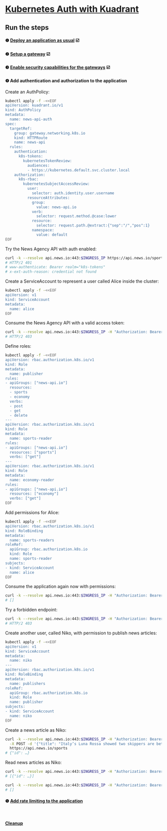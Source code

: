 # [Kubernetes Auth with Kuadrant](README.md)

## Run the steps

#### ❶ [Deploy an application as usual](1-deploy.md) ☑️
#### ❷ [Setup a gateway](2-gateway.md) ☑️
#### ❸ [Enable security capabilities for the gateways](3-kuadrant.md) ☑️
#### ❹ Add authentication and authorization to the application

Create an AuthPolicy:

```sh
kubectl apply -f -<<EOF
apiVersion: kuadrant.io/v1
kind: AuthPolicy
metadata:
  name: news-api-auth
spec:
  targetRef:
    group: gateway.networking.k8s.io
    kind: HTTPRoute
    name: news-api
  rules:
    authentication:
      k8s-tokens:
        kubernetesTokenReview:
          audiences:
          - https://kubernetes.default.svc.cluster.local
    authorization:
      k8s-rbac:
        kubernetesSubjectAccessReview:
          user:
            selector: auth.identity.user.username
          resourceAttributes:
            group:
              value: news-api.io
            verb:
              selector: request.method.@case:lower
            resource:
              selector: request.path.@extract:{"sep":"/","pos":1}
            namespace:
              value: default
EOF
```

Try the News Agency API with auth enabled:

```sh
curl -k --resolve api.news.io:443:$INGRESS_IP https://api.news.io/sports -i
# HTTP/2 401
# www-authenticate: Bearer realm="k8s-tokens"
# x-ext-auth-reason: credential not found
```

Create a ServiceAccount to represent a user called Alice inside the cluster:

```sh
kubectl apply -f -<<EOF
apiVersion: v1
kind: ServiceAccount
metadata:
  name: alice
EOF
```

Consume the News Agency API with a valid access token:

```sh
curl -k --resolve api.news.io:443:$INGRESS_IP -H "Authorization: Bearer $(kubectl create token alice)" https://api.news.io/sports -i
# HTTP/2 403
```

Define roles:

```sh
kubectl apply -f -<<EOF
apiVersion: rbac.authorization.k8s.io/v1
kind: Role
metadata:
  name: publisher
rules:
- apiGroups: ["news-api.io"]
  resources:
  - sports
  - economy
  verbs:
  - post
  - get
  - delete
---
apiVersion: rbac.authorization.k8s.io/v1
kind: Role
metadata:
  name: sports-reader
rules:
- apiGroups: ["news-api.io"]
  resources: ["sports"]
  verbs: ["get"]
---
apiVersion: rbac.authorization.k8s.io/v1
kind: Role
metadata:
  name: economy-reader
rules:
- apiGroups: ["news-api.io"]
  resources: ["economy"]
  verbs: ["get"]
EOF
```

Add permissions for Alice:

```sh
kubectl apply -f -<<EOF
apiVersion: rbac.authorization.k8s.io/v1
kind: RoleBinding
metadata:
  name: sports-readers
roleRef:
  apiGroup: rbac.authorization.k8s.io
  kind: Role
  name: sports-reader
subjects:
- kind: ServiceAccount
  name: alice
EOF
```

Consume the application again now with permissions:

```sh
curl -k --resolve api.news.io:443:$INGRESS_IP -H "Authorization: Bearer $(kubectl create token alice)" https://api.news.io/sports -i
# []
```

Try a forbidden endpoint:

```sh
curl -k --resolve api.news.io:443:$INGRESS_IP -H "Authorization: Bearer $(kubectl create token alice)" https://api.news.io/economy -i
# HTTP/2 403
```

Create another user, called Niko, with permission to publish news articles:

```sh
kubectl apply -f -<<EOF
apiVersion: v1
kind: ServiceAccount
metadata:
  name: niko
---
apiVersion: rbac.authorization.k8s.io/v1
kind: RoleBinding
metadata:
  name: publishers
roleRef:
  apiGroup: rbac.authorization.k8s.io
  kind: Role
  name: publisher
subjects:
- kind: ServiceAccount
  name: niko
EOF
```

Create a news article as Niko:

```sh
curl -k --resolve api.news.io:443:$INGRESS_IP -H "Authorization: Bearer $(kubectl create token niko)" \
  -X POST -d '{"title": "Italy’s Luna Rossa showed two skippers are better than one on the America’s Cup yachts", "body": "BARCELONA, Spain (AP) — Before the last America’s Cup, Italy’s sailing team had what helmsman Francesco Bruni called a “crazy” idea: run the boat with two skippers, each taking turns steering as the foiling yacht crisscrossed the race course.\nWhile the other crews lost valuable time as their sole skipper scampered back and forth with each tack or jibe, Bruni and Jimmy Spithill stayed put, each manning their own helm on their side of the boat.\nIt turned out to be a stroke of genius. Source: https://apnews.com/article/americas-cup-sailing-italy-luna-rossa-spithill-d99078e7047bda9d9416c92e333a345d"}' \
  https://api.news.io/sports
# {"id": …}
```

Read news articles as Niko:

```sh
curl -k --resolve api.news.io:443:$INGRESS_IP -H "Authorization: Bearer $(kubectl create token niko)" https://api.news.io/sports -i
# [{"id": …}]
```

```sh
curl -k --resolve api.news.io:443:$INGRESS_IP -H "Authorization: Bearer $(kubectl create token niko)" https://api.news.io/economy -i
# []
```

#### ❺ [Add rate limiting to the application](5-rate-limit.md)

<br/>

#### [Cleanup](cleanup.md)
